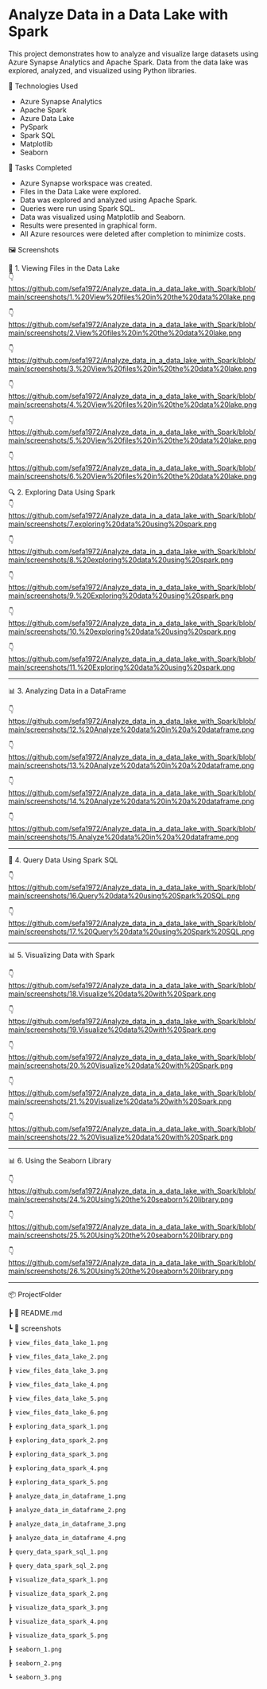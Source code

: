 # Analyze Data in a Data Lake with Spark

This project demonstrates how to analyze and visualize large datasets using Azure Synapse Analytics and Apache Spark. Data from the data lake was explored, analyzed, and visualized using Python libraries.

📌 Technologies Used
- Azure Synapse Analytics
- Apache Spark
- Azure Data Lake
- PySpark
- Spark SQL
- Matplotlib
- Seaborn

🧪 Tasks Completed
- Azure Synapse workspace was created.
- Files in the Data Lake were explored.
- Data was explored and analyzed using Apache Spark.
- Queries were run using Spark SQL.
- Data was visualized using Matplotlib and Seaborn.
- Results were presented in graphical form.
- All Azure resources were deleted after completion to minimize costs.

🖼️ Screenshots

📁 1. Viewing Files in the Data Lake  
👇 https://github.com/sefa1972/Analyze_data_in_a_data_lake_with_Spark/blob/main/screenshots/1.%20View%20files%20in%20the%20data%20lake.png

👇  https://github.com/sefa1972/Analyze_data_in_a_data_lake_with_Spark/blob/main/screenshots/2.View%20files%20in%20the%20data%20lake.png

👇  https://github.com/sefa1972/Analyze_data_in_a_data_lake_with_Spark/blob/main/screenshots/3.%20View%20files%20in%20the%20data%20lake.png

👇  https://github.com/sefa1972/Analyze_data_in_a_data_lake_with_Spark/blob/main/screenshots/4.%20View%20files%20in%20the%20data%20lake.png

👇  https://github.com/sefa1972/Analyze_data_in_a_data_lake_with_Spark/blob/main/screenshots/5.%20View%20files%20in%20the%20data%20lake.png

👇  https://github.com/sefa1972/Analyze_data_in_a_data_lake_with_Spark/blob/main/screenshots/6.%20View%20files%20in%20the%20data%20lake.png

🔍 2. Exploring Data Using Spark  
👇  https://github.com/sefa1972/Analyze_data_in_a_data_lake_with_Spark/blob/main/screenshots/7.exploring%20data%20using%20spark.png

👇  https://github.com/sefa1972/Analyze_data_in_a_data_lake_with_Spark/blob/main/screenshots/8.%20exploring%20data%20using%20spark.png

👇  https://github.com/sefa1972/Analyze_data_in_a_data_lake_with_Spark/blob/main/screenshots/9.%20Exploring%20data%20using%20spark.png

👇  https://github.com/sefa1972/Analyze_data_in_a_data_lake_with_Spark/blob/main/screenshots/10.%20exploring%20data%20using%20spark.png 

👇  https://github.com/sefa1972/Analyze_data_in_a_data_lake_with_Spark/blob/main/screenshots/11.%20Exploring%20data%20using%20spark.png

---

📊 3. Analyzing Data in a DataFrame  

👇 https://github.com/sefa1972/Analyze_data_in_a_data_lake_with_Spark/blob/main/screenshots/12.%20Analyze%20data%20in%20a%20dataframe.png

👇 https://github.com/sefa1972/Analyze_data_in_a_data_lake_with_Spark/blob/main/screenshots/13.%20Analyze%20data%20in%20a%20dataframe.png

👇 https://github.com/sefa1972/Analyze_data_in_a_data_lake_with_Spark/blob/main/screenshots/14.%20Analyze%20data%20in%20a%20dataframe.png

👇 https://github.com/sefa1972/Analyze_data_in_a_data_lake_with_Spark/blob/main/screenshots/15.Analyze%20data%20in%20a%20dataframe.png

---

📝 4. Query Data Using Spark SQL  

👇 https://github.com/sefa1972/Analyze_data_in_a_data_lake_with_Spark/blob/main/screenshots/16.Query%20data%20using%20Spark%20SQL.png

👇 https://github.com/sefa1972/Analyze_data_in_a_data_lake_with_Spark/blob/main/screenshots/17.%20Query%20data%20using%20Spark%20SQL.png

---

📊 5. Visualizing Data with Spark  

👇 https://github.com/sefa1972/Analyze_data_in_a_data_lake_with_Spark/blob/main/screenshots/18.Visualize%20data%20with%20Spark.png

👇 https://github.com/sefa1972/Analyze_data_in_a_data_lake_with_Spark/blob/main/screenshots/19.Visualize%20data%20with%20Spark.png

👇 https://github.com/sefa1972/Analyze_data_in_a_data_lake_with_Spark/blob/main/screenshots/20.%20Visualize%20data%20with%20Spark.png

👇 https://github.com/sefa1972/Analyze_data_in_a_data_lake_with_Spark/blob/main/screenshots/21.%20Visualize%20data%20with%20Spark.png

👇 https://github.com/sefa1972/Analyze_data_in_a_data_lake_with_Spark/blob/main/screenshots/22.%20Visualize%20data%20with%20Spark.png

---

📊 6. Using the Seaborn Library  

👇 https://github.com/sefa1972/Analyze_data_in_a_data_lake_with_Spark/blob/main/screenshots/24.%20Using%20the%20seaborn%20library.png

👇 https://github.com/sefa1972/Analyze_data_in_a_data_lake_with_Spark/blob/main/screenshots/25.%20Using%20the%20seaborn%20library.png

👇 https://github.com/sefa1972/Analyze_data_in_a_data_lake_with_Spark/blob/main/screenshots/26.%20Using%20the%20seaborn%20library.png

---

📦 ProjectFolder

 ┣ 📜 README.md
 
 ┗ 📂 screenshots
 
    ┣ view_files_data_lake_1.png
    
    ┣ view_files_data_lake_2.png
    
    ┣ view_files_data_lake_3.png
    
    ┣ view_files_data_lake_4.png
    
    ┣ view_files_data_lake_5.png
    
    ┣ view_files_data_lake_6.png
    
    ┣ exploring_data_spark_1.png
    
    ┣ exploring_data_spark_2.png
    
    ┣ exploring_data_spark_3.png
    
    ┣ exploring_data_spark_4.png
    
    ┣ exploring_data_spark_5.png
    
    ┣ analyze_data_in_dataframe_1.png
    
    ┣ analyze_data_in_dataframe_2.png
    
    ┣ analyze_data_in_dataframe_3.png
    
    ┣ analyze_data_in_dataframe_4.png
    
    ┣ query_data_spark_sql_1.png
    
    ┣ query_data_spark_sql_2.png
    
    ┣ visualize_data_spark_1.png
    
    ┣ visualize_data_spark_2.png
    
    ┣ visualize_data_spark_3.png
    
    ┣ visualize_data_spark_4.png
    
    ┣ visualize_data_spark_5.png
    
    ┣ seaborn_1.png
    
    ┣ seaborn_2.png
    
    ┗ seaborn_3.png
